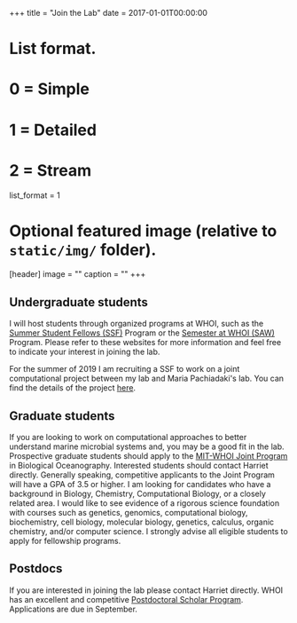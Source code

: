+++
title = "Join the Lab"
date = 2017-01-01T00:00:00

# List format.
#   0 = Simple
#   1 = Detailed
#   2 = Stream
list_format = 1

# Optional featured image (relative to `static/img/` folder).
[header]
image = ""
caption = ""
+++

## Undergraduate students

I will host students through organized programs at WHOI, such as the [Summer Student Fellows (SSF)](https://www.whoi.edu/main/summer-student-fellowship) Program or the [Semester at WHOI (SAW)](http://www.whoi.edu/semester-at-whoi/) Program. Please refer to these websites for more information and feel free to indicate your interest in joining the lab.

For the summer of 2019 I am recruiting a SSF to work on a joint computational project between my lab and Maria Pachiadaki's lab. You can find the details of the project [here](http://www.whoi.edu/page.do?pid=149016&tid=7342&cid=272129). 

## Graduate students

If you are looking to work on computational approaches to better understand marine microbial systems and, you may be a good fit in the lab. Prospective graduate students should apply to the [MIT-WHOI Joint Program](http://mit.whoi.edu/) in Biological Oceanography. Interested students should contact Harriet directly. Generally speaking, competitive applicants to the Joint Program will have a GPA of 3.5 or higher. I am looking for candidates who have a background in Biology, Chemistry, Computational Biology, or a closely related area. I would like to see evidence of a rigorous science foundation with courses such as genetics, genomics, computational biology, biochemistry, cell biology, molecular biology, genetics, calculus, organic chemistry, and/or computer science. I strongly advise all eligible students to apply for fellowship programs.

## Postdocs

If you are interested in joining the lab please contact Harriet directly. WHOI has an excellent and competitive [Postdoctoral Scholar Program](https://www.whoi.edu/page.do?pid=8021). Applications are due in September.
